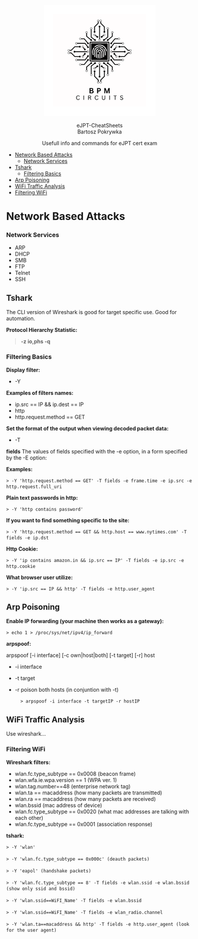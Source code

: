 <p align="center">
    <img src="LogoBiggerBW.png" alt="BPM Circuits" width="300" />
</p>

<p align="center">
  eJPT-CheatSheets<br>
  Bartosz Pokrywka
</p>

<p align="center">
    Usefull info and commands for eJPT cert exam
</p>

- [Network Based Attacks](#network-based-attacks)
    - [Network Services](#network-services)
- [Tshark](#tshark)
    - [Filtering Basics](#filtering-basics)
- [Arp Poisoning](#arp-poisoning)
- [WiFi Traffic Analysis](#wifi-traffic-analysis)
- [Filtering WiFi](#filtering-wifi)

# Network Based Attacks

### Network Services

- ARP
- DHCP 
- SMB
- FTP
- Telnet
- SSH

## Tshark

The CLI version of Wireshark is good for target specific use. Good for automation.

**Protocol Hierarchy Statistic:**

> **-z io,phs -q**

### Filtering Basics

**Display filter:**
- -Y

**Examples of filters names:**

- ip.src == IP && ip.dest == IP
- http
- http.request.method == GET

**Set the format of the output when viewing decoded packet data:**

- -T

**fields** The values of fields specified with the -e option, in a form specified by the -E option:

**Examples:**

    > -Y 'http.request.method == GET' -T fields -e frame.time -e ip.src -e http.request.full_uri

**Plain text passwords in http:**

    > -Y 'http contains password'

**If you want to find something specific to the site:**

    > -Y 'http.request.method == GET && http.host == www.nytimes.com' -T fields -e ip.dst

**Http Cookie:**

    > -Y 'ip contains amazon.in && ip.src == IP' -T fields -e ip.src -e http.cookie

**What browser user utilize:**

    > -Y 'ip.src == IP && http' -T fields -e http.user_agent

## Arp Poisoning

**Enable IP forwarding (your machine then works as a gateway):**

    > echo 1 > /proc/sys/net/ipv4/ip_forward

**arpspoof:**

arpspoof [-i interface] [-c own|host|both] [-t target] [-r] host

- -i interface
- -t target
- -r poison both hosts (in conjuntion with -t)

        > arpspoof -i interface -t targetIP -r hostIP

## WiFi Traffic Analysis

Use wireshark...

### Filtering WiFi

**Wireshark filters:** 

- wlan.fc.type_subtype == 0x0008 (beacon frame)
- wlan.wfa.ie.wpa.version == 1 (WPA ver. 1)
- wlan.tag.number==48 (enterprise network tag)
- wlan.ta == macaddress (how many packets are transmitted)
- wlan.ra == macaddress (how many packets are received)
- wlan.bssid (mac address of device)
- wlan.fc.type_subtype == 0x0020 (what mac addresses are talking with each other)
- wlan.fc.type_subtype == 0x0001 (association response)

**tshark:**

    > -Y 'wlan'

    > -Y 'wlan.fc.type_subtype == 0x000c' (deauth packets)

    > -Y 'eapol' (handshake packets)

    > -Y 'wlan.fc.type_subtype == 8' -T fields -e wlan.ssid -e wlan.bssid (show only ssid and bssid)

    > -Y 'wlan.ssid==WiFI_Name' -T fields -e wlan.bssid

    > -Y 'wlan.ssid==WiFI_Name' -T fields -e wlan_radio.channel

    > -Y 'wlan.ta==macaddress && http' -T fields -e http.user_agent (look for the user agent)

